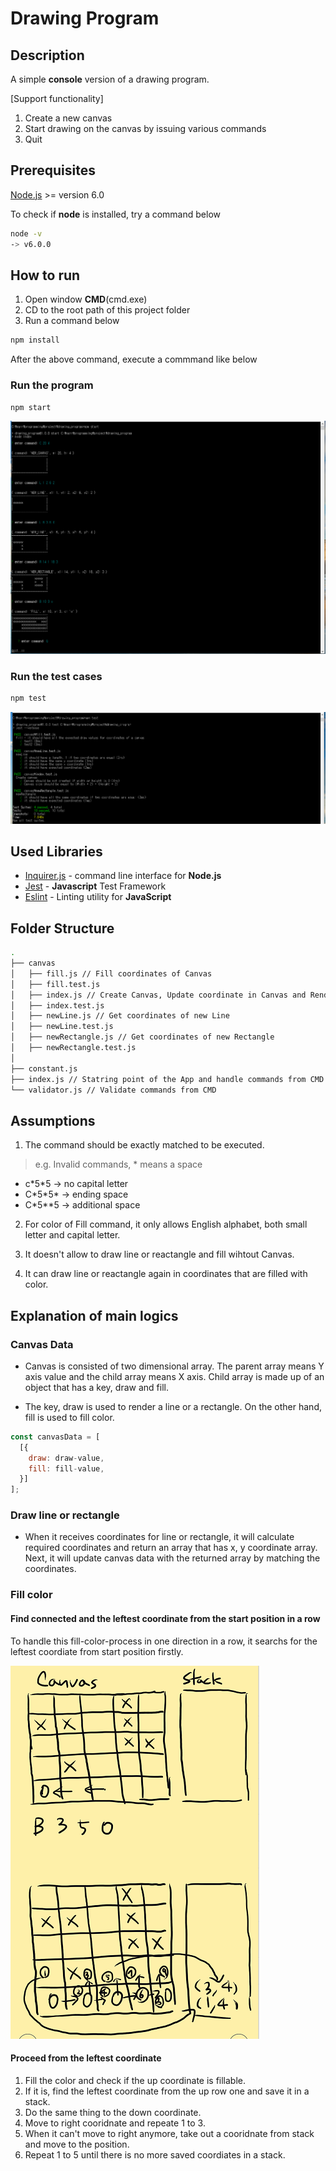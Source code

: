 # Drawing Program

## Description

A simple **console** version of a drawing program.

[Support functionality]

1. Create a new canvas
2. Start drawing on the canvas by issuing various commands
3. Quit

## Prerequisites

[Node.js](https://nodejs.org/en/) >= version 6.0

To check if **node** is installed, try a command below

```sh
node -v
-> v6.0.0
```

## How to run

1. Open window **CMD**(cmd.exe)
2. CD to the root path of this project folder
3. Run a command below

```sh
npm install
```

After the above command, execute a commmand like below

### Run the program

```sh
npm start
```

![Program snapshot](./etc/program.png "Program snapshot")

### Run the test cases

```sh
npm test
```

![Test case](./etc/test-case.png "Test case")

## Used Libraries

* [Inquirer.js](https://github.com/SBoudrias/Inquirer.js) - command line interface for **Node.js**
* [Jest](https://facebook.github.io/jest/) - **Javascript** Test Framework
* [Eslint](https://eslint.org/) - Linting utility for **JavaScript**

## Folder Structure

``` sh
.
├── canvas
│   ├── fill.js // Fill coordinates of Canvas
│   ├── fill.test.js
│   ├── index.js // Create Canvas, Update coordinate in Canvas and Render Canvas
│   ├── index.test.js
│   ├── newLine.js // Get coordinates of new Line
│   ├── newLine.test.js
│   ├── newRectangle.js // Get coordinates of new Rectangle
│   ├── newRectangle.test.js
│
├── constant.js
├── index.js // Statring point of the App and handle commands from CMD
└── validator.js // Validate commands from CMD
```

## Assumptions

1. The command should be exactly matched to be executed.
> e.g. Invalid commands, * means a space
* c\*5\*5 -> no capital letter
* C\*5\*5\* -> ending space
* C\*5\*\*5 -> additional space

2. For color of Fill command, it only allows English alphabet, both small letter and capital letter.

3. It doesn't allow to draw line or reactangle and fill wihtout Canvas.

4. It can draw line or reactangle again in coordinates that are filled with color.

## Explanation of main logics

### Canvas Data

* Canvas is consisted of two dimensional array. The parent array means Y axis value and the child array means X axis. Child array is made up of an object that has a key, draw and fill.

* The key, draw is used to render a line or a rectangle. On the other hand, fill is used to fill color.

```javascript
const canvasData = [
  [{
    draw: draw-value,
    fill: fill-value,
  }]
];
```

### Draw line or rectangle

* When it receives coordinates for line or rectangle, it will calculate required coordinates and return an array that has x, y coordinate array. Next, it will update canvas data with the returned array by matching the coordinates.

### Fill color

#### Find connected and the leftest coordinate from the start position in a row

To handle this fill-color-process in one direction in a row, it searchs for the leftest coordiate from start position firstly.

![Program snapshot](./etc/fill.png "Program snapshot")

#### Proceed from the leftest coordinate

1. Fill the color and check if the up coordinate is fillable.
2. If it is, find the leftest coordinate from the up row one and save it in a stack.
3. Do the same thing to the down coordinate.
4. Move to right cooridnate and repeate 1 to 3.
5. When it can't move to right anymore, take out a cooridnate from stack and move to the position.
6. Repeat 1 to 5 until there is no more saved coordiates in a stack.
